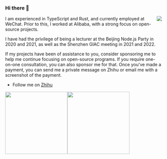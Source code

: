 ### Hi there 👋

<img align="right" src="https://github-readme-stats.vercel.app/api?username=zhangyuang&show_icons=true&theme=default_repocard" />

I am experienced in TypeScript and Rust, and currently employed at WeChat. Prior to this, I worked at Alibaba, with a strong focus on open-source projects.

I have had the privilege of being a lecturer at the Beijing Node.js Party in 2020 and 2021, as well as the Shenzhen GIAC meeting in 2021 and 2022.

If my projects have been of assistance to you, consider sponsoring me to help me continue focusing on open-source programs. If you require one-on-one consultation, you can also sponsor me for that. Once you've made a payment, you can send me a private message on Zhihu or email me with a screenshot of the payment.


- Follow me on [Zhihu](https://www.zhihu.com/people/zhang-yu-ang-67)

<div style="display:flex">
  <img src="https://res.wx.qq.com/op_res/iFZOgoe_-KP8Y-EfgfZkEEQ4fU2WcAhMbubL3CFq9VbCktQyiUO5tnJouMfJhvBX4JQ2Wio1Pw04PR68MBjbwQ" width=200>
  <img src="https://res.wx.qq.com/op_res/9jSx7WJn6FBlfQ0ColL4hnvX91D9MlB_XPCgLFM527qknHp0utXZkLah6MYcumdVejK4884dvgkY0NIbBLPrYg" width=200>
</div>

